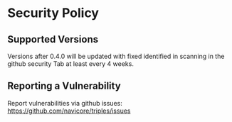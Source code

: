 # Security Policy

## Supported Versions

Versions after 0.4.0 will be updated with fixed identified in scanning in the github security Tab at least every 4 weeks.

## Reporting a Vulnerability

Report vulnerabilities via github issues: https://github.com/navicore/triples/issues
